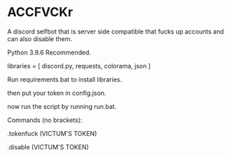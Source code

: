 # ACCFVCKr
A discord selfbot that is server side compatible that fucks up accounts and can also disable them.

Python 3.9.6 Recommended.

libraries = [ discord.py, requests, colorama, json ]

Run requirements.bat to install libraries.

then put your token in config.json.

now run the script by running run.bat.

Commands (no brackets):

  .tokenfuck (VICTUM'S TOKEN)
  
  .disable (VICTUM'S TOKEN)
  
